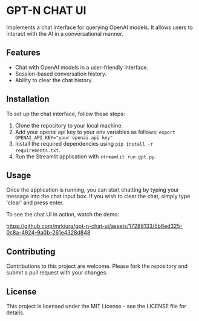 # GPT-N CHAT UI

Implements a chat interface for querying OpenAI models. It allows users to interact with the AI in a conversational manner.

## Features

- Chat with OpenAI models in a user-friendly interface.
- Session-based conversation history.
- Ability to clear the chat history.

## Installation

To set up the chat interface, follow these steps:

1. Clone the repository to your local machine.
2. Add your openai api key to your env variables as follows: `export OPENAI_API_KEY="your openai api key"`
3. Install the required dependencies using `pip install -r requirements.txt`.
4. Run the Streamlit application with `streamlit run gpt.py`.

## Usage

Once the application is running, you can start chatting by typing your message into the chat input box. If you wish to clear the chat, simply type 'clear' and press enter.

To see the chat UI in action, watch the demo:

https://github.com/mrkiura/gpt-n-chat-ui/assets/17288133/5b6ed325-0c8a-4924-9a0b-261e4328d848

## Contributing

Contributions to this project are welcome. Please fork the repository and submit a pull request with your changes.

## License

This project is licensed under the MIT License - see the LICENSE file for details.
